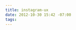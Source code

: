 ```yaml
---
title: instagram-ux
date: 2012-10-30 15:42 -07:00
tags:
---
```


<script async class="speakerdeck-embed" data-slide="82" data-id="4ede6e9cad0da6004d000175" data-ratio="1.299492385786802" src="//speakerdeck.com/assets/embed.js"></script>

